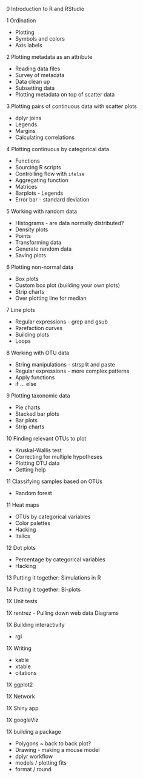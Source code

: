 

0	Introduction to R and RStudio

1	Ordination
* Plotting
* Symbols and colors
* Axis labels

2	Plotting metadata as an attribute
* Reading data files
* Survey of metadata
* Data clean up
* Subsetting data
* Plotting metadata on top of scatter data

3	Plotting pairs of continuous data with scatter plots
* dplyr joins
* Legends
* Margins
* Calculating correlations

4	Plotting continuous by categorical data
* Functions
* Sourcing R scripts
* Controlling flow with `ifelse`
* Aggregating function
* Matrices
* Barplots - Legends
* Error bar - standard deviation

5 Working with random data
* Histograms - are data normally distributed?
* Density plots
* Points
* Transforming data
* Generate random data
* Saving plots

6	Plotting non-normal data
* Box plots
* Custom box plot (building your own plots)
*	Strip charts
* Over plotting line for median

7	Line plots
* Regular expressions - grep and gsub
* Rarefaction curves
* Building plots
* Loops

8 Working with OTU data
* String manipulations - strsplit and paste
* Regular expressions - more complex patterns
* Apply functions
* if ... else

9	Plotting taxonomic data
* Pie charts
* Stacked bar plots
* Bar plots
* Strip charts

10	Finding relevant OTUs to plot
* Kruskal-Wallis test
* Correcting for multiple hypotheses
* Plotting OTU data
* Getting help

11	Classifying samples based on OTUs
* Random forest

11	Heat maps
* OTUs by categorical variables
* Color palettes
* Hacking
* Italics

12	Dot plots
* Percentage by categorical variables
* Hacking

13	Putting it together: Simulations in R

14	Putting it together: Bi-plots

1X Unit tests

1X
rentrez - Pulling down web data
Diagrams

1X	Building interactivity
* rgl

1X	Writing
* kable
* xtable
* citations

1X	ggplot2

1X	Network

1X	Shiny app

1X	googleViz

1X	building a package


* Polygons ~ back to back plot?
* Drawing - making a mouse model
* dplyr workflow
* models / plotting fits
* format / round
